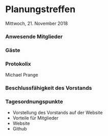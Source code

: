 # **Planungstreffen**
Mittwoch, 21. November 2018

### Anwesende Mitglieder


### Gäste


### Protokolix
Michael Prange

### Beschlussfähigkeit des Vorstands


### Tagesordnungspunkte
* Vorstellung des Vorstands auf der Website
* Vorteile für Mitglieder
* Website
* Github
